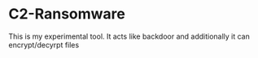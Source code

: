 # C2-Ransomware
This is my experimental tool. It acts like backdoor and additionally it can encrypt/decyrpt files
